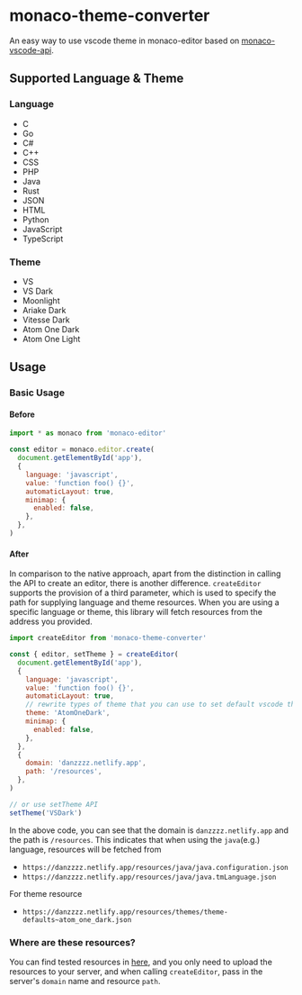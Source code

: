 # monaco-theme-converter
An easy way to use vscode theme in monaco-editor based on [monaco-vscode-api](https://github.com/CodinGame/monaco-vscode-api).

## Supported Language & Theme
### Language
- C
- Go
- C#
- C++
- CSS
- PHP
- Java
- Rust
- JSON
- HTML
- Python
- JavaScript
- TypeScript
### Theme
- VS
- VS Dark
- Moonlight
- Ariake Dark
- Vitesse Dark
- Atom One Dark
- Atom One Light

## Usage
### Basic Usage
#### Before
```javascript
import * as monaco from 'monaco-editor'

const editor = monaco.editor.create(
  document.getElementById('app'),
  {
    language: 'javascript',
    value: 'function foo() {}',
    automaticLayout: true,
    minimap: {
      enabled: false,
    },
  },
)
```
#### After
In comparison to the native approach, apart from the distinction in calling the API to create an editor, there is another difference. `createEditor` supports the provision of a third parameter, which is used to specify the path for supplying language and theme resources. When you are using a specific language or theme, this library will fetch resources from the address you provided.

```javascript
import createEditor from 'monaco-theme-converter'

const { editor, setTheme } = createEditor(
  document.getElementById('app'),
  {
    language: 'javascript',
    value: 'function foo() {}',
    automaticLayout: true,
    // rewrite types of theme that you can use to set default vscode theme
    theme: 'AtomOneDark',
    minimap: {
      enabled: false,
    },
  },
  {
    domain: 'danzzzz.netlify.app',
    path: '/resources',
  },
)

// or use setTheme API
setTheme('VSDark')
```
In the above code, you can see that the domain is `danzzzz.netlify.app` and the path is `/resources`. This indicates that when using the `java`(e.g.) language, resources will be fetched from
- `https://danzzzz.netlify.app/resources/java/java.configuration.json`
- `https://danzzzz.netlify.app/resources/java/java.tmLanguage.json`
  
For theme resource
- `https://danzzzz.netlify.app/resources/themes/theme-defaults~atom_one_dark.json`

### Where are these resources?
You can find tested resources in [here](https://github.com/KamiC6238/monaco-theme-converter/tree/main/resources), and you only need to upload the resources to your server, and when calling `createEditor`, pass in the server's `domain` name and resource `path`.
